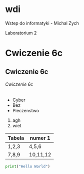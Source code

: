 # wdi
Wstep do informatyki - Michal Zych

Laboratorium 2
# Cwiczenie 6c
## Cwiczenie 6c
###### Cwiczenie 6c

* Cyber
* Bez
* Pieczenstwo


1. agh
2. wiet



Tabela | numer 1
------ | -------
1,2,3 | 4,5,6
7,8,9 | 10,11,12

``` python
print("Hello World")
```
